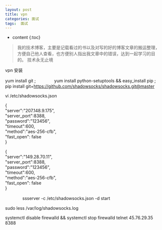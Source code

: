 ```yaml
---
layout: post
title: vpn
categories: 面试
tags:  面试
---
```


* content
{:toc}

> 我的技术博客，主要是记载看过的书以及对写的好的博客文章的搬运整理，方便自己他人查看，也方便别人指出我文章中的错误，达到一起学习的目的。
> 技术永无止境


vpn 安装


yum install git ;
　　　　yum install python-setuptools && easy_install pip
; pip install git+https://github.com/shadowsocks/shadowsocks.git@master

vi /etc/shadowsocks.json  

{                                                                                                                    
    "server":"207.148.9.175",                                                                                        
"server_port":8388,                                                                                                  
"password":"123456",                                                                                                 
"timeout":600,                                                                                                       
"method":"aes-256-cfb",                                                                                              
"fast_open": false                                                                                                   
}                                                                                                                    
 
 
 {                                                                                                                    
    "server":"149.28.70.11",                                                                                          
"server_port":8388,                                                                                                  
"password":"123456",                                                                                                 
"timeout":600,                                                                                                       
"method":"aes-256-cfb",                                                                                              
"fast_open": false                                                                                                   
}  


　　　　ssserver -c /etc/shadowsocks.json -d start

sudo less /var/log/shadowsocks.log

systemctl disable firewalld && systemctl stop firewalld
telnet 45.76.29.35 8388
